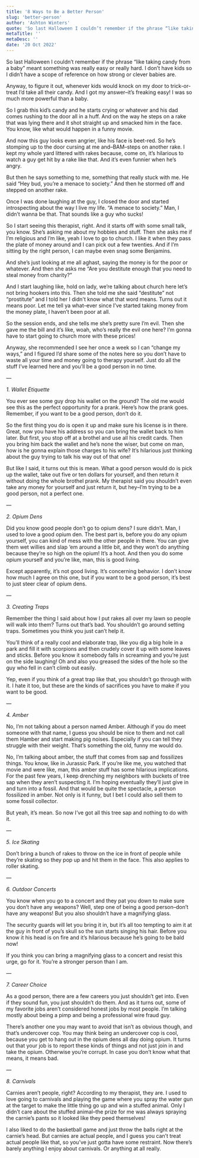 ```yaml
---
title: '8 Ways to Be a Better Person'
slug: 'better-person'
author: 'Ashton Winters'
quote: 'So last Halloween I couldn’t remember if the phrase “like taking candy from a baby” meant something was really easy or really hard. I don’t have kids so I didn’t really have a scope of reference on how strong or clever babies are.'
metaTitle: ''
metaDesc: ''
date: '20 Oct 2022'
---
```


So last Halloween I couldn’t remember if the phrase “like taking candy from a baby” meant something was really easy or really hard. I don’t have kids so I didn’t have a scope of reference on how strong or clever babies are.

Anyway, to figure it out, whenever kids would knock on my door to trick-or-treat I’d take all their candy. And I got my answer–it’s freaking easy! I was so much more powerful than a baby.

So I grab this kid’s candy and he starts crying or whatever and his dad comes rushing to the door all in a huff. And on the way he steps on a rake that was lying there and it shot straight up and smacked him in the face. You know, like what would happen in a funny movie.

And now this guy looks even angrier, like his face is beet-red. So he’s stomping up to the door cursing at me and–BAM–steps on another rake. I kept my whole yard littered with rakes because, come on, it’s hilarious to watch a guy get hit by a rake like that. And it’s even funnier when he’s angry.

But then he says something to me, something that really stuck with me. He said “Hey bud, you’re a menace to society.” And then he stormed off and stepped on another rake.

Once I was done laughing at the guy, I closed the door and started introspecting about the way I live my life. “A menace to society.” Man, I didn’t wanna be that. That sounds like a guy who sucks!

So I start seeing this therapist, right. And it starts off with some small talk, you know. She’s asking me about my hobbies and stuff. Then she asks me if I’m religious and I’m like, yeah I love to go to church. I like it when they pass the plate of money around and I can pick out a few twenties. And if I’m sitting by the right person, I can maybe even snag some Benjamins.

And she’s just looking at me all aghast, saying the money is for the poor or whatever. And then she asks me “Are you destitute enough that you need to steal money from charity?”

And I start laughing like, hold on lady, we’re talking about church here let’s not bring hookers into this. Then she told me she said “destitute” not “prostitute” and I told her I didn't know what that word means. Turns out it means poor. Let me tell ya what–ever since I’ve started taking money from the money plate, I haven’t been poor at all.

So the session ends, and she tells me she’s pretty sure I’m evil. Then she gave me the bill and it’s like, woah, who’s really the evil one here? I’m gonna have to start going to church more with these prices!

Anyway, she recommended I see her once a week so I can “change my ways,” and I figured I’d share some of the notes here so you don’t have to waste all your time and money going to therapy yourself. Just do all the stuff I’ve learned here and you’ll be a good person in no time.

—

*1. Wallet Etiquette*

You ever see some guy drop his wallet on the ground? The old me would see this as the perfect opportunity for a prank. Here’s how the prank goes. Remember, if you want to be a good person, don’t do it.

So the first thing you do is open it up and make sure his license is in there. Great, now you have his address so you can bring the wallet back to him later. But first, you stop off at a brothel and use all his credit cards. Then you bring him back the wallet and he’s none the wiser, but come on man, how is he gonna explain those charges to his wife? It’s hilarious just thinking about the guy trying to talk his way out of that one!

But like I said, it turns out this is mean. What a good person would do is pick up the wallet, take out five or ten dollars for yourself, and then return it without doing the whole brothel prank. My therapist said you shouldn’t even take any money for yourself and just return it, but hey–I’m trying to be a good person, not a perfect one.

—

*2. Opium Dens*

Did you know good people don’t go to opium dens? I sure didn’t. Man, I used to love a good opium den. The best part is, before you do any opium yourself, you can kind of mess with the other people in there. You can give them wet willies and slap ‘em around a little bit, and they won’t do anything because they’re so high on the opium! It’s a hoot. And then you do some opium yourself and you’re like, man, this is good living.

Except apparently, it’s not good living. It’s concerning behavior. I don’t know how much I agree on this one, but if you want to be a good person, it’s best to just steer clear of opium dens.

—

*3. Creating Traps*

Remember the thing I said about how I put rakes all over my lawn so people will walk into them? Turns out that’s bad. You shouldn’t go around setting traps. Sometimes you think you just can’t help it.

You’ll think of a really cool and elaborate trap, like you dig a big hole in a park and fill it with scorpions and then crudely cover it up with some leaves and sticks. Before you know it somebody falls in screaming and you’re just on the side laughing! Oh and also you greased the sides of the hole so the guy who fell in can’t climb out easily.

Yep, even if you think of a great trap like that, you shouldn’t go through with it. I hate it too, but these are the kinds of sacrifices you have to make if you want to be good.

—

*4. Amber*

No, I’m not talking about a person named Amber. Although if you do meet someone with that name, I guess you should be nice to them and not call them Hamber and start making pig noises. Especially if you can tell they struggle with their weight. That’s something the old, funny me would do.

No, I’m talking about amber, the stuff that comes from sap and fossilizes things. You know, like in Jurassic Park. If you’re like me, you watched that movie and were like, man, this amber stuff has some hilarious implications. For the past few years, I keep drenching my neighbors with buckets of tree sap when they aren’t suspecting it. I’m hoping eventually they’ll just give in and turn into a fossil. And that would be quite the spectacle, a person fossilized in amber. Not only is it funny, but I bet I could also sell them to some fossil collector.

But yeah, it’s mean. So now I’ve got all this tree sap and nothing to do with it.

—

*5. Ice Skating*

Don’t bring a bunch of rakes to throw on the ice in front of people while they’re skating so they pop up and hit them in the face. This also applies to roller skating.

—

*6. Outdoor Concerts*

You know when you go to a concert and they pat you down to make sure you don’t have any weapons? Well, step one of being a good person–don’t have any weapons! But you also shouldn’t have a magnifying glass.

The security guards will let you bring it in, but it’s all too tempting to aim it at the guy in front of you’s skull so the sun starts singing his hair. Before you know it his head is on fire and it’s hilarious because he’s going to be bald now!

If you think you can bring a magnifying glass to a concert and resist this urge, go for it. You’re a stronger person than I am.

—

*7. Career Choice*

As a good person, there are a few careers you just shouldn’t get into. Even if they sound fun, you just shouldn’t do them. And as it turns out, some of my favorite jobs aren’t considered honest jobs by most people. I’m talking mostly about being a pimp and being a professional wire fraud guy.

There’s another one you may want to avoid that isn’t as obvious though, and that’s undercover cop. You may think being an undercover cop is cool, because you get to hang out in the opium dens all day doing opium. It turns out that your job is to report these kinds of things and not just join in and take the opium. Otherwise you’re corrupt. In case you don’t know what that means, it means bad.

—

*8. Carnivals*

Carnies aren’t people, right? According to my therapist, they are. I used to love going to carnivals and playing the game where you spray the water gun at the target to make the little thing go up and win a stuffed animal. Only I didn’t care about the stuffed animal–the prize for me was always spraying the carnie’s pants so it looked like they peed themselves!

I also liked to do the basketball game and just throw the balls right at the carnie’s head. But carnies are actual people, and I guess you can’t treat actual people like that, so you’ve just gotta have some restraint. Now there’s barely anything I enjoy about carnivals. Or anything at all really.